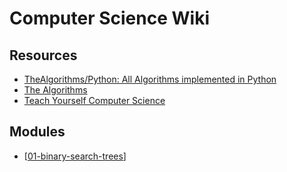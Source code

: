 # Computer Science Wiki

Resources
---

- [TheAlgorithms/Python: All Algorithms implemented in Python][1]
- [The Algorithms][2]
- [Teach Yourself Computer Science][3]

<!-- Links -->
[1]: https://github.com/TheAlgorithms/Python
[2]: https://the-algorithms.com/
[3]: https://teachyourselfcs.com/

Modules
---

- [[01-binary-search-trees]]

[//begin]: # "Autogenerated link references for markdown compatibility"
[01-binary-search-trees]: 01-binary-search-trees.md "Binary Search Trees"
[//end]: # "Autogenerated link references"
